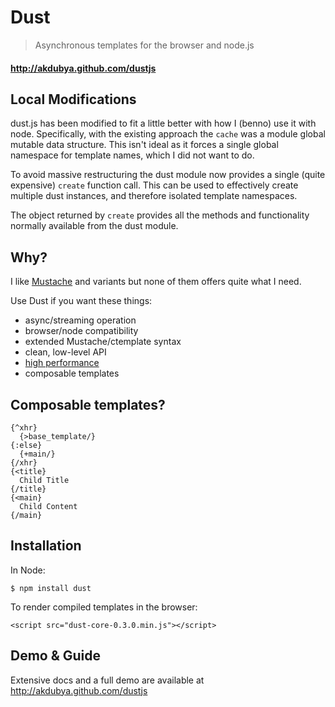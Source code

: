 Dust
====

> Asynchronous templates for the browser and node.js

#### <http://akdubya.github.com/dustjs> #

Local Modifications
--------------------

dust.js has been modified to fit a little better with how I (benno) use it with node. Specifically, with the existing approach the `cache` was a module global mutable data structure. This isn't ideal as it forces a single global namespace for template names, which I did not want to do.

To avoid massive restructuring the dust module now provides a single (quite expensive) `create` function call. This can be used to effectively create multiple dust instances, and therefore isolated template namespaces.

The object returned by `create` provides all the methods and functionality normally available from the dust module.


Why?
----

I like [Mustache](http://mustache.github.com) and variants but none of them offers quite what I need.

Use Dust if you want these things:

* async/streaming operation
* browser/node compatibility
* extended Mustache/ctemplate syntax
* clean, low-level API
* [high performance](http://akdubya.github.com/dustjs/benchmark/index.html)
* composable templates

Composable templates?
---------------------

    {^xhr}
      {>base_template/}
    {:else}
      {+main/}
    {/xhr}
    {<title}
      Child Title
    {/title}
    {<main}
      Child Content
    {/main}

Installation
------------

In Node:

    $ npm install dust

To render compiled templates in the browser:

    <script src="dust-core-0.3.0.min.js"></script>

Demo & Guide
------------

Extensive docs and a full demo are available at <http://akdubya.github.com/dustjs>